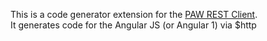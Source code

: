 This is a code generator extension for the <a href="https://paw.cloud">PAW REST Client</a>.
<br/> 
It generates code for the Angular JS (or Angular 1) via $http